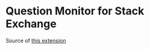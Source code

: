 # Question Monitor for Stack Exchange

Source of [this extension](https://chrome.google.com/webstore/detail/bnnkhapbhkejookmhgpgaikfdoegkmdp)
